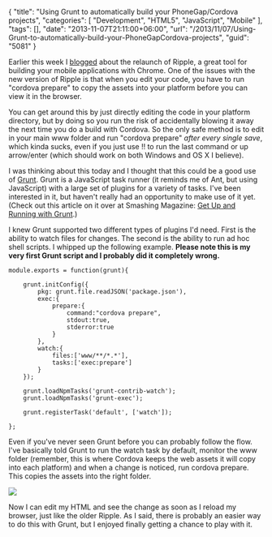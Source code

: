{
	"title": "Using Grunt to automatically build your PhoneGap/Cordova projects",
	"categories": [
		"Development",
		"HTML5",
		"JavaScript",
		"Mobile"
	],
	"tags": [],
	"date": "2013-11-07T21:11:00+06:00",
	"url": "/2013/11/07/Using-Grunt-to-automatically-build-your-PhoneGapCordova-projects",
	"guid": "5081"
}

<p>
Earlier this week I <a href="http://www.raymondcamden.com/index.cfm/2013/11/5/Ripple-is-Reborn">blogged</a> about the relaunch of Ripple, a great tool for building your mobile applications with Chrome. One of the issues with the new version of Ripple is that when you edit your code, you have to run "cordova prepare" to copy the assets into your platform before you can view it in the browser.
</p>
<!--more-->
<p>
You can get around this by just directly editing the code in your platform directory, but by doing so you run the risk of accidentally blowing it away the next time you do a build with Cordova. So the only safe method is to edit in your main www folder and run "cordova prepare" <i>after every single save</i>, which kinda sucks, even if you just use !! to run the last command or up arrow/enter (which should work on both Windows and OS X I believe). 
</p>

<p>
I was thinking about this today and I thought that this could be a good use of <a href="http://gruntjs.com/">Grunt</a>. Grunt is a JavaScript task runner (it reminds me of Ant, but using JavaScript) with a large set of plugins for a variety of tasks. I've been interested in it, but haven't really had an opportunity to make use of it yet. (Check out this article on it over at Smashing Magazine: <a href="http://coding.smashingmagazine.com/2013/10/29/get-up-running-grunt/">Get Up and Running with Grunt</a>.) 
</p>

<p>
I knew Grunt supported two different types of plugins I'd need. First is the ability to watch files for changes. The second is the ability to run ad hoc shell scripts. I whipped up the following example. <strong>Please note this is my very first Grunt script and I probably did it completely wrong.</strong>
</p>

<pre><code class="language-javascript">module.exports = function(grunt){

    grunt.initConfig({
        pkg: grunt.file.readJSON('package.json'),
        exec:{
        	prepare:{
        		command:"cordova prepare",
        		stdout:true,
        		stderror:true
        	}
        },
        watch:{
        	files:['www/**/*.*'],
        	tasks:['exec:prepare']
        }
    });

	grunt.loadNpmTasks('grunt-contrib-watch');
	grunt.loadNpmTasks('grunt-exec');

    grunt.registerTask('default', ['watch']);

};</code></pre>

<p>
Even if you've never seen Grunt before you can probably follow the flow. I've basically told Grunt to run the watch task by default, monitor the www folder (remember, this is where Cordova keeps the web assets it will copy into each platform) and when a change is noticed, run cordova prepare. This copies the assets into the right folder.
</p>

<p>
<img src="https://static.raymondcamden.com/images/Screenshot_11_7_13__8_44_PM.jpg" />
</p>

<p>
Now I can edit my HTML and see the change as soon as I reload my browser, just like the older Ripple. As I said, there is probably an easier way to do this with Grunt, but I enjoyed finally getting a chance to play with it.
</p>